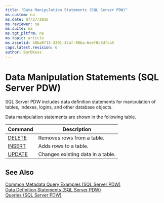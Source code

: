 ```yaml
---
title: "Data Manipulation Statements (SQL Server PDW)"
ms.custom: na
ms.date: 07/27/2016
ms.reviewer: na
ms.suite: na
ms.tgt_pltfrm: na
ms.topic: article
ms.assetid: 40ba8f13-3301-42af-88ba-6eef8c8dfca5
caps.latest.revision: 6
author: BarbKess
---
```

# Data Manipulation Statements (SQL Server PDW)
SQL Server PDW includes data definition statements for manipulation of tables, indexes, logins, and other database objects.  
  
Data manipulation statements are shown in the following table.  
  
|Command|Description|  
|-----------|---------------|  
|[DELETE](../../mpp/sqlpdw/delete-sql-server-pdw.md)|Removes rows from a table.|  
|[INSERT](../../mpp/sqlpdw/insert-sql-server-pdw.md)|Adds rows to a table.|  
|[UPDATE](../../mpp/sqlpdw/update-sql-server-pdw.md)|Changes existing data in a table.|  
  
## See Also  
[Common Metadata Query Examples &#40;SQL Server PDW&#41;](../../mpp/sqlpdw/common-metadata-query-examples-sql-server-pdw.md)  
[Data Definition Statements &#40;SQL Server PDW&#41;](../../mpp/sqlpdw/data-definition-statements-sql-server-pdw.md)  
[Queries &#40;SQL Server PDW&#41;](../../mpp/sqlpdw/queries-sql-server-pdw.md)  
  

